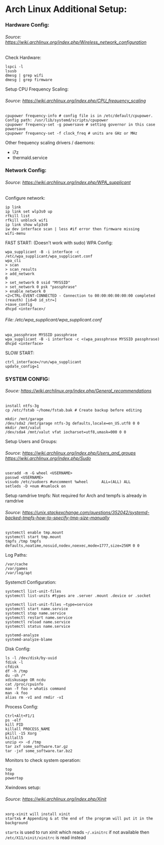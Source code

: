 # Arch Linux Additional Setup:
### Hardware Config:
###### Source: https://wiki.archlinux.org/index.php/Wireless_network_configuration
Check Hardware:
```shell
lspci -l
lsusb
dmesg | grep wifi
dmesg | grep firmware
```
Setup CPU Frequency Scaling:
###### Source: https://wiki.archlinux.org/index.php/CPU_frequency_scaling
```shell
cpupower frequency-info # config file is in /etc/default/cpupower. Config path: /usr/lib/systemd/scripts/cpupower
cpupower frequency-set -g powersave # setting governor in this case powersave
cpupower frequency-set -f clock_freq # units are GHz or MHz
```
Other frequency scaling drivers / daemons:
- i7z
- thermald.service

### Network Config: 
###### Source: https://wiki.archlinux.org/index.php/WPA_supplicant
Configure network:
```shell
ip link
ip link set wlp3s0 up
rfkill list
rfkill unblock wifi
ip link show wlp3s0
iw dev interface scan | less #if error then firmware missing
wifi-menu
```
FAST START: (Doesn't work with sudo)
WPA Config:
```shell
wpa_supplicant -B -i interface -c /etc/wpa_supplicant/wpa_supplicant.conf
wpa_cli
> scan
> scan_results
> add_network
0
> set_network 0 ssid "MYSSID"
> set_network 0 psk "passphrase"
> enable_network 0
<2>CTRL-EVENT-CONNECTED - Connection to 00:00:00:00:00:00 completed (reauth) [id=0 id_str=]
>save_config
dhcpd <interface>/
```
###### File: /etc/wpa_supplicant/wpa_supplicant.conf
```shell
wpa_passphrase MYSSID passphrase
wpa_supplicant -B -i interface -c <(wpa_passphrase MYSSID passphrase)
dhcpd <interface>
```
SLOW START:
```shell
ctrl_interface=/run/wpa_supplicant
update_config=1
```

### SYSTEM CONFIG:
###### Souce: https://wiki.archlinux.org/index.php/General_recommendations
```
install ntfs-3g
cp /etc/fstab ~/home/fstab.bak # Create backup before editing

mkdir /mnt/garage
/dev/sda2 /mnt/garage ntfs-3g defaults,locale=en_US.utf8 0 0
mkdir /mnt/valut
/dev/sda4 /mnt/valut vfat iocharset=utf8,umask=000 0 0
```
Setup Users and Groups:
###### Source: https://wiki.archlinux.org/index.php/Users_and_groups https://wiki.archlinux.org/index.php/Sudo
```shell
useradd -m -G wheel <USERNAME>
passwd <USERNAME>
visudo /etc/sudoers #uncomment %wheel      ALL=(ALL) ALL
setleds -D +num #numlock on
```
Setup ramdrive tmpfs: Not required for Arch and tempfs is already in ramdrive
###### Source: https://unix.stackexchange.com/questions/352042/systemd-backed-tmpfs-how-to-specify-tmp-size-manually
```shell
systemctl enable tmp.mount
systemctl start tmp.mount
tmpfs /tmp tmpfs defaults,noatime,nosuid,nodev,noexec,mode=1777,size=256M 0 0
```
Log Paths:
```
/var/cache
/var/games
/var/log/apt
```
Systemctl Configuration:
```
systemctl list-unit-files
systemctl list-units #types are .server .mount .device or .socket

systemctl list-unit-files –type=service
systemctl start name.service
systemctl stop name.service
systemctl restart name.service
systemctl reload name.service
systemctl status name.service

systemd-analyze
systemd-analyze-blame
```
Disk Config:
```
ls -l /dev/disk/by-uuid
fdisk -l
cfdisk
df -h /tmp
du -sh /*
xdiskusage OR ncdu
cat /proc/cpuinfo
man -f foo > whatis command
man -k foo
alias rm -vI and rmdir -vI
```
Process Config:
```
Ctrl+Alt+F1/1
ps -elf
kill PID
killall PROCESS_NAME
pkill -15 Xorg
killall5
unzip <> -d /tmp
tar zxf some_software.tar.gz
tar -jxf some_software.tar.bz2
```
Monitors to check system operation:
```shell
top
htop
powertop
```
Xwindows setup:
###### Source: https://wiki.archlinux.org/index.php/Xinit
```shell
xorg-xinit will install xinit
startx& # Appending & at the end of the program will put it in the background
```
`startx` is used to run xinit which reads `~/.xinitrc` if not available then `/etc/X11/xinit/xinitrc` is read instead
